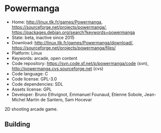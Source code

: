 # Powermanga

- Home: http://linux.tlk.fr/games/Powermanga, https://sourceforge.net/projects/powermanga/, https://packages.debian.org/search?keywords=powermanga
- State: beta, inactive since 2015
- Download: http://linux.tlk.fr/games/Powermanga/download/, https://sourceforge.net/projects/powermanga/files/
- Platform: Linux
- Keywords: arcade, open content
- Code repository: https://svn.code.sf.net/p/powermanga/code (svn), http://powermanga.cvs.sourceforge.net (cvs)
- Code language: C
- Code license: GPL-3.0
- Code dependencies: SDL
- Assets license: GPL
- Developer: Bruno Ethvignot, Emmanuel Founaud, Etienne Sobole, Jean-Michel Martin de Santero, Sam Hocevar

2D shooting arcade game.

## Building
